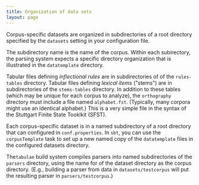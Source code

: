 ```yaml
---
title: Organization of data sets
layout: page
---
```


Corpus-specific datasets are organized in subdirectories of a root directory specified by the `datasets` setting in your configuration file.

The subdirectory name is the name of the corpus.  Within each subirectory,  the parsing system expects a specific directory organization that is illustrated in the `datatemplate`  directory.

Tabular files defining *inflectional rules* are in subdirectories of of the `rules-tables` directory.  Tabular files defining *lexical items* ("stems") are in subdirectories of the `stems-tables` directory.  In addition to these tables (which may be unique for each corpus to analyze), the `orthography` directory must include a file named `alphabet.fst`.  (Typically, many corpora might use an identical alphabet.)  This is a very simple file in the syntax of the Stuttgart Finite State Tooklkit (SFST).

Each corpus-specific dataset is in a named subdirectory of a root directory that can configured in `conf.properties`. In `sbt`, you can use the `corpusTemplate` task to set up a new named copy of the `datatemplate` files in the configured datasets directory.

The`tabulae` build system compiles parsers into named subdirectories of the `parsers` directory, using the name for of the dataset directory as the corpus directory. (E.g., building a parser from data in `datasets/testcorpus` will put the resulting parser in `parsers/testcorpus`.)
